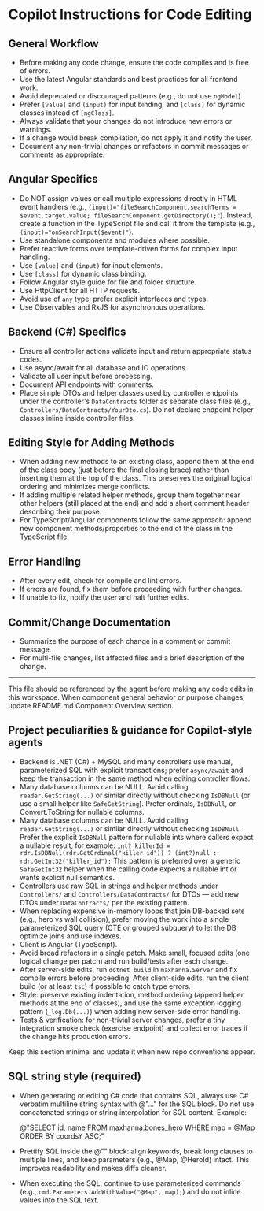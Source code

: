 # Copilot Instructions for Code Editing

## General Workflow
- Before making any code change, ensure the code compiles and is free of errors.
- Use the latest Angular standards and best practices for all frontend work.
- Avoid deprecated or discouraged patterns (e.g., do not use `ngModel`).
- Prefer `[value]` and `(input)` for input binding, and `[class]` for dynamic classes instead of `[ngClass]`.
- Always validate that your changes do not introduce new errors or warnings.
- If a change would break compilation, do not apply it and notify the user.
- Document any non-trivial changes or refactors in commit messages or comments as appropriate.

## Angular Specifics
 - Do NOT assign values or call multiple expressions directly in HTML event handlers (e.g., `(input)="fileSearchComponent.searchTerms = $event.target.value; fileSearchComponent.getDirectory();"`).
	 Instead, create a function in the TypeScript file and call it from the template (e.g., `(input)="onSearchInput($event)"`).
- Use standalone components and modules where possible.
- Prefer reactive forms over template-driven forms for complex input handling.
- Use `[value]` and `(input)` for input elements.
- Use `[class]` for dynamic class binding.
- Follow Angular style guide for file and folder structure.
- Use HttpClient for all HTTP requests.
- Avoid use of `any` type; prefer explicit interfaces and types.
- Use Observables and RxJS for asynchronous operations.

## Backend (C#) Specifics
- Ensure all controller actions validate input and return appropriate status codes.
- Use async/await for all database and IO operations.
- Validate all user input before processing.
- Document API endpoints with comments.
 - Place simple DTOs and helper classes used by controller endpoints under the controller's `DataContracts` folder as separate class files (e.g., `Controllers/DataContracts/YourDto.cs`). Do not declare endpoint helper classes inline inside controller files.

## Editing Style for Adding Methods
- When adding new methods to an existing class, append them at the end of the class body (just before the final closing brace) rather than inserting them at the top of the class. This preserves the original logical ordering and minimizes merge conflicts.
- If adding multiple related helper methods, group them together near other helpers (still placed at the end) and add a short comment header describing their purpose.
- For TypeScript/Angular components follow the same approach: append new component methods/properties to the end of the class in the TypeScript file.

## Error Handling
- After every edit, check for compile and lint errors.
- If errors are found, fix them before proceeding with further changes.
- If unable to fix, notify the user and halt further edits.

## Commit/Change Documentation
- Summarize the purpose of each change in a comment or commit message.
- For multi-file changes, list affected files and a brief description of the change.

---
This file should be referenced by the agent before making any code edits in this workspace. When component general behavior or purpose changes, update README.md Component Overview section.

## Project peculiarities & guidance for Copilot-style agents

- Backend is .NET (C#) + MySQL and many controllers use manual, parameterized SQL with explicit transactions; prefer `async/await` and keep the transaction in the same method when editing controller flows.
- Many database columns can be NULL. Avoid calling `reader.GetString(...)` or similar directly without checking `IsDBNull` (or use a small helper like `SafeGetString`). Prefer ordinals, `IsDBNull`, or Convert.ToString for nullable columns.
 - Many database columns can be NULL. Avoid calling `reader.GetString(...)` or similar directly without checking `IsDBNull`.
	 Prefer the explicit `IsDBNull` pattern for nullable ints where callers expect a nullable result, for example:
	 `int? killerId = rdr.IsDBNull(rdr.GetOrdinal("killer_id")) ? (int?)null : rdr.GetInt32("killer_id");`
	 This pattern is preferred over a generic `SafeGetInt32` helper when the calling code expects a nullable int or wants explicit null semantics.
- Controllers use raw SQL in strings and helper methods under `Controllers/` and `Controllers/DataContracts/` for DTOs — add new DTOs under `DataContracts/` per the existing pattern.
- When replacing expensive in-memory loops that join DB-backed sets (e.g., hero vs wall collision), prefer moving the work into a single parameterized SQL query (CTE or grouped subquery) to let the DB optimize joins and use indexes.
- Client is Angular (TypeScript).  
- Avoid broad refactors in a single patch. Make small, focused edits (one logical change per patch) and run build/tests after each change.
- After server-side edits, run `dotnet build` in `maxhanna.Server` and fix compile errors before proceeding. After client-side edits, run the client build (or at least `tsc`) if possible to catch type errors.
- Style: preserve existing indentation, method ordering (append helper methods at the end of classes), and use the same exception logging pattern (`_log.Db(...)`) when adding new server-side error handling.
- Tests & verification: for non-trivial server changes, prefer a tiny integration smoke check (exercise endpoint) and collect error traces if the change hits production errors.

Keep this section minimal and update it when new repo conventions appear.

## SQL string style (required)

- When generating or editing C# code that contains SQL, always use C# verbatim multiline string syntax with @"..." for the SQL block. Do not use concatenated strings or string interpolation for SQL content. Example:

	@"SELECT id, name
		FROM maxhanna.bones_hero
		WHERE map = @Map
		ORDER BY coordsY ASC;"

- Prettify SQL inside the @"" block: align keywords, break long clauses to multiple lines, and keep parameters (e.g., @Map, @HeroId) intact. This improves readability and makes diffs cleaner.

- When executing the SQL, continue to use parameterized commands (e.g., `cmd.Parameters.AddWithValue("@Map", map);`) and do not inline values into the SQL text.